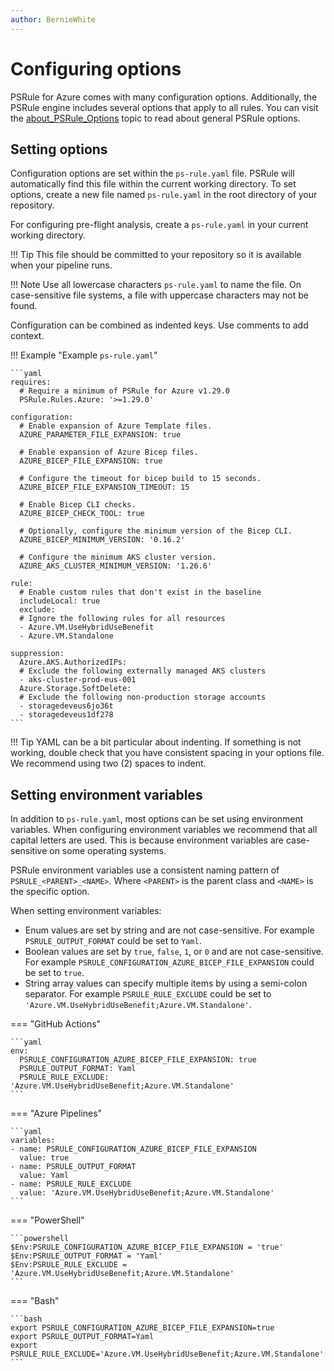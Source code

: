 ```yaml
---
author: BernieWhite
---
```


# Configuring options

PSRule for Azure comes with many configuration options.
Additionally, the PSRule engine includes several options that apply to all rules.
You can visit the [about_PSRule_Options][1] topic to read about general PSRule options.

  [1]: https://microsoft.github.io/PSRule/v2/concepts/PSRule/en-US/about_PSRule_Options/

## Setting options

Configuration options are set within the `ps-rule.yaml` file.
PSRule will automatically find this file within the current working directory.
To set options, create a new file named `ps-rule.yaml` in the root directory of your repository.

For configuring pre-flight analysis, create a `ps-rule.yaml` in your current working directory.

!!! Tip
    This file should be committed to your repository so it is available when your pipeline runs.

!!! Note
    Use all lowercase characters `ps-rule.yaml` to name the file.
    On case-sensitive file systems, a file with uppercase characters may not be found.

Configuration can be combined as indented keys.
Use comments to add context.

!!! Example "Example `ps-rule.yaml`"

    ```yaml
    requires:
      # Require a minimum of PSRule for Azure v1.29.0
      PSRule.Rules.Azure: '>=1.29.0'

    configuration:
      # Enable expansion of Azure Template files.
      AZURE_PARAMETER_FILE_EXPANSION: true

      # Enable expansion of Azure Bicep files.
      AZURE_BICEP_FILE_EXPANSION: true

      # Configure the timeout for bicep build to 15 seconds.
      AZURE_BICEP_FILE_EXPANSION_TIMEOUT: 15

      # Enable Bicep CLI checks.
      AZURE_BICEP_CHECK_TOOL: true

      # Optionally, configure the minimum version of the Bicep CLI.
      AZURE_BICEP_MINIMUM_VERSION: '0.16.2'

      # Configure the minimum AKS cluster version.
      AZURE_AKS_CLUSTER_MINIMUM_VERSION: '1.26.6'

    rule:
      # Enable custom rules that don't exist in the baseline
      includeLocal: true
      exclude:
      # Ignore the following rules for all resources
      - Azure.VM.UseHybridUseBenefit
      - Azure.VM.Standalone

    suppression:
      Azure.AKS.AuthorizedIPs:
      # Exclude the following externally managed AKS clusters
      - aks-cluster-prod-eus-001
      Azure.Storage.SoftDelete:
      # Exclude the following non-production storage accounts
      - storagedeveus6jo36t
      - storagedeveus1df278
    ```

!!! Tip
    YAML can be a bit particular about indenting.
    If something is not working, double check that you have consistent spacing in your options file.
    We recommend using two (2) spaces to indent.

## Setting environment variables

In addition to `ps-rule.yaml`, most options can be set using environment variables.
When configuring environment variables we recommend that all capital letters are used.
This is because environment variables are case-sensitive on some operating systems.

PSRule environment variables use a consistent naming pattern of `PSRULE_<PARENT>_<NAME>`.
Where `<PARENT>` is the parent class and `<NAME>` is the specific option.

When setting environment variables:

- Enum values are set by string and are not case-sensitive.
  For example `PSRULE_OUTPUT_FORMAT` could be set to `Yaml`.
- Boolean values are set by `true`, `false`, `1`, or `0` and are not case-sensitive.
  For example `PSRULE_CONFIGURATION_AZURE_BICEP_FILE_EXPANSION` could be set to `true`.
- String array values can specify multiple items by using a semi-colon separator.
  For example `PSRULE_RULE_EXCLUDE` could be set to `'Azure.VM.UseHybridUseBenefit;Azure.VM.Standalone'`.

=== "GitHub Actions"

    ```yaml
    env:
      PSRULE_CONFIGURATION_AZURE_BICEP_FILE_EXPANSION: true
      PSRULE_OUTPUT_FORMAT: Yaml
      PSRULE_RULE_EXCLUDE: 'Azure.VM.UseHybridUseBenefit;Azure.VM.Standalone'
    ```

=== "Azure Pipelines"

    ```yaml
    variables:
    - name: PSRULE_CONFIGURATION_AZURE_BICEP_FILE_EXPANSION
      value: true
    - name: PSRULE_OUTPUT_FORMAT
      value: Yaml
    - name: PSRULE_RULE_EXCLUDE
      value: 'Azure.VM.UseHybridUseBenefit;Azure.VM.Standalone'
    ```

=== "PowerShell"

    ```powershell
    $Env:PSRULE_CONFIGURATION_AZURE_BICEP_FILE_EXPANSION = 'true'
    $Env:PSRULE_OUTPUT_FORMAT = 'Yaml'
    $Env:PSRULE_RULE_EXCLUDE = 'Azure.VM.UseHybridUseBenefit;Azure.VM.Standalone'
    ```

=== "Bash"

    ```bash
    export PSRULE_CONFIGURATION_AZURE_BICEP_FILE_EXPANSION=true
    export PSRULE_OUTPUT_FORMAT=Yaml
    export PSRULE_RULE_EXCLUDE='Azure.VM.UseHybridUseBenefit;Azure.VM.Standalone'
    ```
